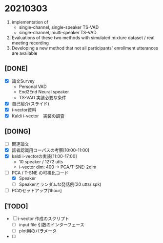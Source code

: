 # 20210303

1. implementation of 
    + single-channel, single-speaker TS-VAD 
    + single-channel, multi-speaker TS-VAD
2. Evaluations of these two methods with simulated mixture dataset / real meeting recording
3. Developing a new method that not all participants' enrollment utterances are available

[DONE]
---
- [x] 論文Survey 
    - Personal VAD
    - End2End Neural speaker
    - TS-VAD 実装必要な条件
- [x] 自己紹介(スライド)
- [x] i-vector資料
- [x] Kaldi i-vector　実装の調査

[DOING]
---
- [ ] 関連論文
- [X] 話者認識用コーパスの考察[10:00-11:00]
- [X] kaldi i-vectorの実装[11:00-17:00]
    - 10 speaker / 1272 utts
    - i-vector dim: 400 -> PCA/T-SNE: 2dim
- [ ] PCA / T-SNE の可視化コード
    - [X] Speaker 
    - [ ] Speakerとランダムな発話例(20 utts/ spk)
    
- [ ] PCのセットアップ[1hour]

[TODO]
---
- [ ] i-vector 作成のスクリプト
  - [ ] input file 引数のインターフェース
  - [ ] plot用のパラメータ
- [ ] 
